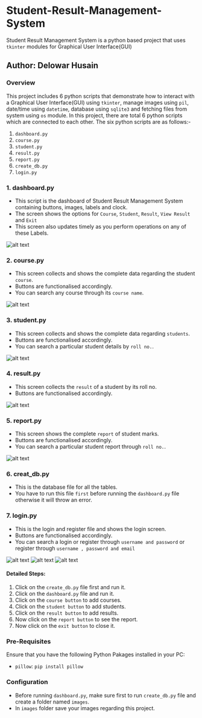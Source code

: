# Student-Result-Management-System
Student Result Management System is a python based project that uses `tkinter` modules for Graphical User Interface(GUI)

## Author: Delowar Husain

### Overview
This project includes 6 python scripts that demonstrate how to interact with a Graphical User Interface(GUI) using `tkinter`, manage images using `pil`, date/time using `datetime`, database using `sqlite3` and fetching files from system using `os` module. In this project, there are total 6 python scripts which are connected to each other. The six python scripts are as follows:-
1. `dashboard.py`
2. `course.py`
3. `student.py`
4. `result.py`
5. `report.py`
6. `create_db.py`
7. `login.py`

### 1. dashboard.py
- This script is the dashboard of Student Result Management System containing buttons, images, labels and clock.
- The screen shows the options for `Course`, `Student`, `Result`, `View Result` and `Exit`
- This screen also updates timely as you perform operations on any of these Labels.

![alt text](image.png)

### 2. course.py
- This screen collects and shows the complete data regarding the student `course`.
- Buttons are functionalised accordingly.
- You can search any course through its `course name`.

![alt text](image-1.png)

### 3. student.py
- This screen collects and shows the complete data regarding `students`.
- Buttons are functionalised accordingly.
- You can search a particular student details by `roll no.`.

![alt text](image-2.png)

### 4. result.py
- This screen collects the `result` of a student by its roll no.
- Buttons are functionalised accordingly.

![alt text](image-3.png)

### 5. report.py
- This screen shows the complete `report` of student marks.
- Buttons are functionalised accordingly.
- You can search a particular student report through `roll no.`.

![alt text]()

### 6. creat_db.py
- This is the database file for all the tables.
- You have to run this file `first` before running the `dashboard.py` file otherwise it will throw an error.

### 7. login.py
- This is the login and register file and shows the login screen.
- Buttons are functionalised accordingly.
- You can search a login or register through `username and password` or register through  `username , password and email`

![alt text](1.png)
![alt text](2.png)
![alt text](3.png)

#### Detailed Steps:
1. Click on the `create_db.py` file first and run it.
2. Click on the `dashboard.py` file and run it.
3. Click on the `course button` to add courses.
4. Click on the `student button` to add students.
5. Click on the `result button` to add results.
6. Now click on the `report button` to see the report.
7. Now click on the `exit button` to close it.

### Pre-Requisites
Ensure that you have the following Python Pakages installed in your PC:
- `pillow`: `pip install pillow`

### Configuration
- Before running `dashboard.py`, make sure first to run `create_db.py` file and create a folder named `images`.
- In `images` folder save your images regarding this project.
